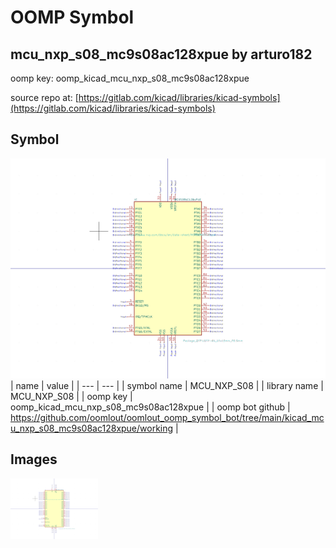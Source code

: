 # OOMP Symbol  
## mcu_nxp_s08_mc9s08ac128xpue  by arturo182  
  
oomp key: oomp_kicad_mcu_nxp_s08_mc9s08ac128xpue  
  
source repo at: [https://gitlab.com/kicad/libraries/kicad-symbols](https://gitlab.com/kicad/libraries/kicad-symbols)  
## Symbol  
  
[![working.png](working_600.png)](working.png)  
| name | value | 
| --- | --- | 
| symbol name | MCU_NXP_S08 | 
| library name | MCU_NXP_S08 | 
| oomp key | oomp_kicad_mcu_nxp_s08_mc9s08ac128xpue | 
| oomp bot github | https://github.com/oomlout/oomlout_oomp_symbol_bot/tree/main/kicad_mcu_nxp_s08_mc9s08ac128xpue/working | 
## Images  
  
[![working.png](working_140.png)](working.png)  
